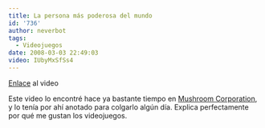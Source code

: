 ```yaml
---
title: La persona más poderosa del mundo
id: '736'
author: neverbot
tags:
  - Videojuegos
date: 2008-03-03 22:49:03
video: IUbyMxSfSs4
---
```


[Enlace](http://www.youtube.com/watch?v=IUbyMxSfSs4) al video

Este video lo encontré hace ya bastante tiempo en [Mushroom Corporation](http://www.mushroomcorporation.com/?p=83), y lo tenía por ahí anotado para colgarlo algún día. Explica perfectamente por qué me gustan los videojuegos.